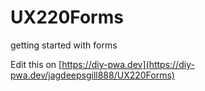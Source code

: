 # UX220Forms
getting started with forms

Edit this on [https://diy-pwa.dev](https://diy-pwa.dev/jagdeepsgill888/UX220Forms)
